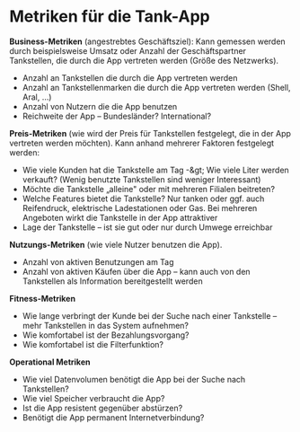 # Metriken für die Tank-App

**Business-Metriken** (angestrebtes Geschäftsziel): Kann gemessen werden durch beispielsweise Umsatz oder Anzahl der Geschäftspartner Tankstellen, die durch die App vertreten werden (Größe des Netzwerks).

- Anzahl an Tankstellen die durch die App vertreten werden
- Anzahl an Tankstellenmarken die durch die App vertreten werden (Shell, Aral, …)
- Anzahl von Nutzern die die App benutzen
- Reichweite der App – Bundesländer? International?

**Preis-Metriken** (wie wird der Preis für Tankstellen festgelegt, die in der App vertreten werden möchten). Kann anhand mehrerer Faktoren festgelegt werden:

- Wie viele Kunden hat die Tankstelle am Tag -\&gt; Wie viele Liter werden verkauft? (Wenig benutzte Tankstellen sind weniger Interessant)
- Möchte die Tankstelle „alleine&quot; oder mit mehreren Filialen beitreten?
- Welche Features bietet die Tankstelle? Nur tanken oder ggf. auch Reifendruck, elektrische Ladestationen oder Gas. Bei mehreren Angeboten wirkt die Tankstelle in der App attraktiver
- Lage der Tankstelle – ist sie gut oder nur durch Umwege erreichbar

**Nutzungs-Metriken** (wie viele Nutzer benutzen die App).

- Anzahl von aktiven Benutzungen am Tag
- Anzahl von aktiven Käufen über die App – kann auch von den Tankstellen als Information bereitgestellt werden

**Fitness-Metriken**

- Wie lange verbringt der Kunde bei der Suche nach einer Tankstelle – mehr Tankstellen in das System aufnehmen?
- Wie komfortabel ist der Bezahlungsvorgang?
- Wie komfortabel ist die Filterfunktion?

**Operational Metriken**

- Wie viel Datenvolumen benötigt die App bei der Suche nach Tankstellen?
- Wie viel Speicher verbraucht die App?
- Ist die App resistent gegenüber abstürzen?
- Benötigt die App permanent Internetverbindung?
